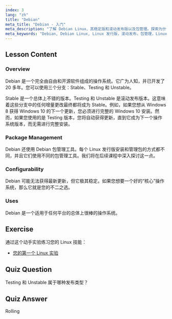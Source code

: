 ```yaml
---
index: 3
lang: "zh"
title: "Debian"
meta_title: "Debian - 入门"
meta_description: "了解 Debian Linux、其稳定版和滚动发布版以及包管理。探索为什么 Debian 是初学者和中级用户的绝佳核心操作系统。"
meta_keywords: "Debian, Debian Linux, Linux 发行版，滚动发布，包管理，Linux 教程，Linux 初学者，Linux 指南"
---
```


## Lesson Content

### Overview

Debian 是一个完全由自由和开源软件组成的操作系统。它广为人知，并已开发了 20 多年。您可以使用三个分支：Stable、Testing 和 Unstable。

Stable 是一个总体上不错的版本。Testing 和 Unstable 是滚动发布版本。这意味着这些分支中的任何增量更改最终都将成为 Stable。例如，如果您想从 Windows 8 获得 Windows 10 的下一个更新，您必须进行完整的 Windows 10 安装。然而，如果您使用的是 Testing 版本，您将自动获得更新，直到它成为下一个操作系统版本，而无需进行完整安装。

### Package Management

Debian 还使用 Debian 包管理工具。每个 Linux 发行版安装和管理包的方式都不同，并且它们使用不同的包管理工具。我们将在后续课程中深入探讨这一点。

### Configurability

Debian 可能无法获得最新更新，但它极其稳定。如果您想要一个好的“核心”操作系统，那么它就是您的不二之选。

### Uses

Debian 是一个适用于任何平台的总体上很棒的操作系统。

## Exercise

通过这个动手实验练习您的 Linux 技能：

- [您的第一个 Linux 实验](https://labex.io/zh/labs/linux-your-first-linux-lab-270253)

## Quiz Question

Testing 和 Unstable 属于哪种发布类型？

## Quiz Answer

Rolling
